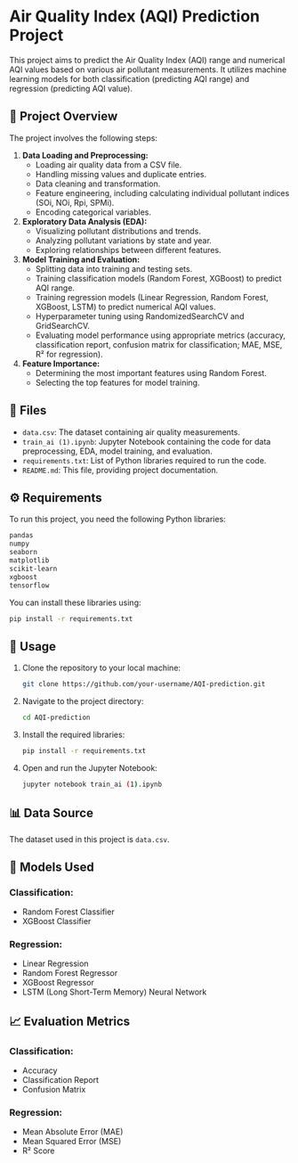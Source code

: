 # Air Quality Index (AQI) Prediction Project

This project aims to predict the Air Quality Index (AQI) range and numerical AQI values based on various air pollutant measurements. It utilizes machine learning models for both classification (predicting AQI range) and regression (predicting AQI value).

## 📌 Project Overview

The project involves the following steps:

1. **Data Loading and Preprocessing:**
   - Loading air quality data from a CSV file.
   - Handling missing values and duplicate entries.
   - Data cleaning and transformation.
   - Feature engineering, including calculating individual pollutant indices (SOi, NOi, Rpi, SPMi).
   - Encoding categorical variables.
2. **Exploratory Data Analysis (EDA):**
   - Visualizing pollutant distributions and trends.
   - Analyzing pollutant variations by state and year.
   - Exploring relationships between different features.
3. **Model Training and Evaluation:**
   - Splitting data into training and testing sets.
   - Training classification models (Random Forest, XGBoost) to predict AQI range.
   - Training regression models (Linear Regression, Random Forest, XGBoost, LSTM) to predict numerical AQI values.
   - Hyperparameter tuning using RandomizedSearchCV and GridSearchCV.
   - Evaluating model performance using appropriate metrics (accuracy, classification report, confusion matrix for classification; MAE, MSE, R² for regression).
4. **Feature Importance:**
   - Determining the most important features using Random Forest.
   - Selecting the top features for model training.

## 📂 Files

- `data.csv`: The dataset containing air quality measurements.
- `train_ai (1).ipynb`: Jupyter Notebook containing the code for data preprocessing, EDA, model training, and evaluation.
- `requirements.txt`: List of Python libraries required to run the code.
- `README.md`: This file, providing project documentation.

## ⚙️ Requirements

To run this project, you need the following Python libraries:

```bash
pandas
numpy
seaborn
matplotlib
scikit-learn
xgboost
tensorflow
```

You can install these libraries using:

```bash
pip install -r requirements.txt
```

## 🚀 Usage

1. Clone the repository to your local machine:
   ```bash
   git clone https://github.com/your-username/AQI-prediction.git
   ```
2. Navigate to the project directory:
   ```bash
   cd AQI-prediction
   ```
3. Install the required libraries:
   ```bash
   pip install -r requirements.txt
   ```
4. Open and run the Jupyter Notebook:
   ```bash
   jupyter notebook train_ai (1).ipynb
   ```

## 📊 Data Source

The dataset used in this project is `data.csv`.

## 🧠 Models Used

### Classification:
- Random Forest Classifier
- XGBoost Classifier

### Regression:
- Linear Regression
- Random Forest Regressor
- XGBoost Regressor
- LSTM (Long Short-Term Memory) Neural Network

## 📈 Evaluation Metrics

### Classification:
- Accuracy
- Classification Report
- Confusion Matrix

### Regression:
- Mean Absolute Error (MAE)
- Mean Squared Error (MSE)
- R² Score


